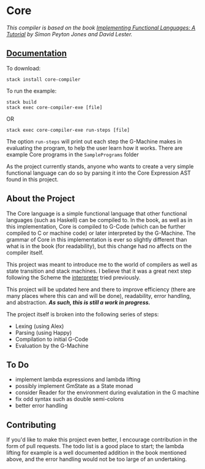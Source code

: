 # Core

*This compiler is based on the book [Implementing Functional Languages: A Tutorial](http://research.microsoft.com/en-us/um/people/simonpj/Papers/pj-lester-book/) by Simon Peyton Jones and David Lester.*

## [Documentation](http://hackage.haskell.org/package/core-compiler-0.1.0.2)

To download:  
```
stack install core-compiler
```
To run the example:  
```
stack build  
stack exec core-compiler-exe [file] 
```
OR  
```
stack exec core-compiler-exe run-steps [file]
```
The option ```run-steps``` will print out each step the G-Machine makes in evaluating the program, to help the user learn how it works. There are example Core programs in the ```SamplePrograms``` folder

As the project currently stands, anyone who wants to create a very simple functional language can do so by parsing it into the Core Expression AST found in this project. 

## About the Project

The Core language is a simple functional language that other functional languages (such as Haskell) can be compiled to. In the book, as well as in this implementation, Core is compiled to G-Code (which can be further compiled to C or machine code) or later interpreted by the G-Machine. The grammar of Core in this implementation is ever so slightly different than what is in the book (for readability), but this change had no affects on the compiler itself.

This project was meant to introduce me to the world of compilers as well as state transition and stack machines. I believe that it was a great next step following the Scheme the [interpreter](https://github.com/aneksteind/Shkeem) tried previously. 

This project will be updated here and there to improve efficiency (there are many places where this can and will be done), readability, error handling, and abstraction. **_As such, this is still a work in progress._**

The project itself is broken into the following series of steps:  
- Lexing (using Alex)
- Parsing (using Happy)
- Compilation to initial G-Code
- Evaluation by the G-Machine
  
## To Do
- implement lambda expressions and lambda lifting 
- possibly implement GmState as a State monad
- consider Reader for the environment during evalutation in the G machine
- fix odd syntax such as double semi-colons
- better error handling

## Contributing
If you'd like to make this project even better, I encourage contribution in the form of pull requests. The todo list is a good place to start; the lambda lifting for example is a well documented addition in the book mentioned above, and the error handling would not be too large of an undertaking.

    
